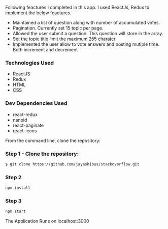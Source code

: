 Following feactures I completed in this app. I used ReactJs, Redux to implement the below feactures.

- Maintained a list of question along with number of accumulated votes.
- Pagination. Currently set 15 topic per page.
- Allowed the user submit a question. This question will store in the array.
- Set the topic title limit the maximum 255 charater
- Implemented the user allow to vote answers and posting mutiple time. Both increment and decrement

### Technologies Used

- ReactJS
- Redux
- HTML
- CSS

### Dev Dependencies Used

- react-redux
- nanoid
- react-paginate
- react-icons

From the command line, clone the repository:

### Step 1 - Clone the repository:

```sh
$ git clone https://github.com/jayashibus/stackoverflow.git
```

### Step 2

```sh
npm install
```

### Step 3

```sh
npm start
```

The Application Runs on localhost:3000
